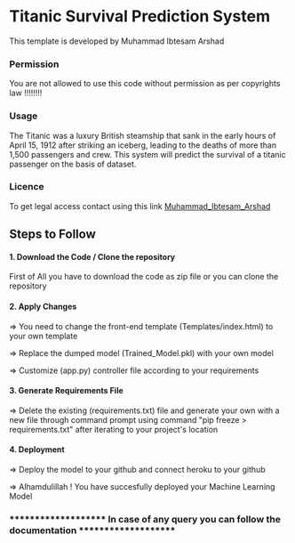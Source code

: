 # Titanic Survival Prediction System

This template is developed by Muhammad Ibtesam Arshad

### Permission

You are not allowed to use this code without permission as per copyrights law !!!!!!!!

### Usage

The Titanic was a luxury British steamship that sank in the early hours of April 15, 1912 after striking an iceberg, leading to the deaths of more than 1,500 passengers and crew. This system will predict the survival of a titanic passenger on the basis of dataset.

### Licence

To get legal access contact using this link [Muhammad_Ibtesam_Arshad](https://www.facebook.com/muhammadibtesamarshad)

## Steps to Follow

#### 1. Download the Code / Clone the repository

First of All you have to download the code as zip file or you can clone the repository

#### 2. Apply Changes

=> You need to change the front-end template (Templates/index.html) to your own template

=> Replace the dumped model (Trained_Model.pkl) with your own model

=> Customize (app.py) controller file according to your requirements

#### 3. Generate Requirements File

=> Delete the existing (requirements.txt) file and generate your own with a new file through command prompt using command "pip freeze > requirements.txt" after iterating to your project's location

#### 4. Deployment

=> Deploy the model to your github and connect heroku to your github

=> Alhamdulillah ! You have succesfully deployed your Machine Learning Model

### ******************* In case of any query you can follow the documentation *******************
